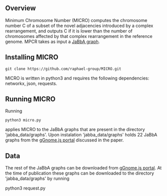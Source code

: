 ## Overview

Minimum Chromosome Number (MICRO) computes the chromosome number C of a subset of the novel adjacencies introduced by a complex rearrangement, and outputs C if it is lower than the number of chromosomes affected by that complex rearrangement in the reference genome. MPCR takes as input a [JaBbA graph](https://www.sciencedirect.com/science/article/pii/S0092867420309971?via%3Dihub).

## Installing MICRO

```
git clone https://github.com/raphael-group/MICRO.git
```
MICRO is written in python3 and requires the following dependencies: networkx, json, requests.

## Running MICRO

Running
```
python3 micro.py 
```
applies MICRO to the JaBbA graphs that are present in the directory 'jabba_data/graphs'. Upon instalation 'jabba_data/graphs' holds 22 JaBbA graphs from the [gGnome.js portal](http://mskilab.com/gGraph/) discussed in the paper.

## Data 

The rest of the JaBbA graphs can be downloaded from [gGnome.js portal](http://mskilab.com/gGraph/). At the time of publication these graphs can be downloaded to the directory 'jabba_data/graphs' by running  

python3 request.py 






